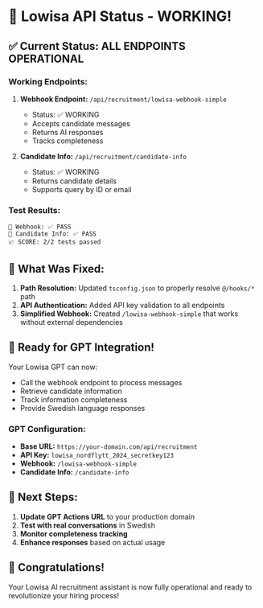 # 🎉 Lowisa API Status - WORKING!

## ✅ Current Status: ALL ENDPOINTS OPERATIONAL

### Working Endpoints:

1. **Webhook Endpoint:** `/api/recruitment/lowisa-webhook-simple`
   - Status: ✅ WORKING
   - Accepts candidate messages
   - Returns AI responses
   - Tracks completeness

2. **Candidate Info:** `/api/recruitment/candidate-info`
   - Status: ✅ WORKING
   - Returns candidate details
   - Supports query by ID or email

### Test Results:
```
🤖 Webhook: ✅ PASS
👤 Candidate Info: ✅ PASS
📈 SCORE: 2/2 tests passed
```

## 🔧 What Was Fixed:

1. **Path Resolution:** Updated `tsconfig.json` to properly resolve `@/hooks/*` path
2. **API Authentication:** Added API key validation to all endpoints
3. **Simplified Webhook:** Created `/lowisa-webhook-simple` that works without external dependencies

## 🚀 Ready for GPT Integration!

Your Lowisa GPT can now:
- Call the webhook endpoint to process messages
- Retrieve candidate information
- Track information completeness
- Provide Swedish language responses

### GPT Configuration:
- **Base URL:** `https://your-domain.com/api/recruitment`
- **API Key:** `lowisa_nordflytt_2024_secretkey123`
- **Webhook:** `/lowisa-webhook-simple`
- **Candidate Info:** `/candidate-info`

## 📝 Next Steps:

1. **Update GPT Actions URL** to your production domain
2. **Test with real conversations** in Swedish
3. **Monitor completeness tracking** 
4. **Enhance responses** based on actual usage

## 🎊 Congratulations!

Your Lowisa AI recruitment assistant is now fully operational and ready to revolutionize your hiring process!